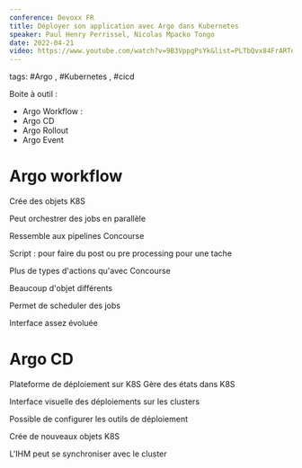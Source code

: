 ```yaml
---
conference: Devoxx FR
title: Déployer son application avec Argo dans Kubernetes
speaker: Paul Henry Perrissel, Nicolas Mpacko Tongo
date: 2022-04-21
video: https://www.youtube.com/watch?v=9B3VppgPsYk&list=PLTbQvx84FrARTeUA5pExVR5vjCOqWIplI&index=37
---
```

tags: #Argo , #Kubernetes , #cicd 

Boite à outil :
- Argo Workflow : 
- Argo CD
- Argo Rollout
- Argo Event

# Argo workflow

Crée des objets K8S

Peut orchestrer des jobs en parallèle

Ressemble aux pipelines Concourse

Script : pour faire du post ou pre processing pour une tache

Plus de types d'actions qu'avec Concourse

Beaucoup d'objet différents

Permet de scheduler des jobs

Interface assez évoluée

# Argo CD

Plateforme de déploiement sur K8S
Gère des états dans K8S

Interface visuelle des déploiements sur les clusters

Possible de configurer les outils de déploiement

Crée de nouveaux objets K8S

L'IHM peut se synchroniser avec le cluster



